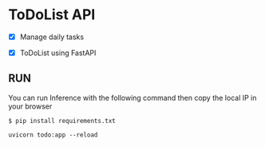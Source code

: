 # ToDoList API

- [x] Manage daily tasks
- [x] ToDoList using FastAPI


## RUN
You can run  Inference with the following command then copy the local IP in your browser


```
$ pip install requirements.txt

uvicorn todo:app --reload

```
      
